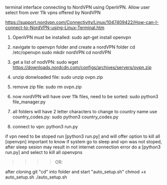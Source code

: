 
terminal interface connecting to NordVPN using OpenVPN. Allow user select from over 11k vpns offered by NordVPN

https://support.nordvpn.com/Connectivity/Linux/1047409422/How-can-I-connect-to-NordVPN-using-Linux-Terminal.htm
1) OpenVPN must be installed:
    sudo apt-get install openvpn

2) navigate to openvpn folder and create a nordVPN folder
    cd /etc/openvpn
    sudo mkdir nordVPN
    cd nordVPN

3) get a list of nodVPN:
    sudo wget https://downloads.nordcdn.com/configs/archives/servers/ovpn.zip

4) unzip donwloaded file:
    sudo unzip ovpn.zip

5) remove zip file:
    sudo rm ovpn.zip

6) now nordVPN will have over 11k files, need to be sorted:
    sudo python3 file_manager.py

7) all folders will have 2 letter characters to change to country name use country_codes.py:
    sudo python3 country_codes.py

8) connect to vpn:
    python3 run.py

if vpn need to be stoped run [python3 run.py] and will offer option to kill all [openvpn] important to know if system go to sleep and vpn was not stoped, after sleep sesion may result in not internet connection error do a [python3 run.py] and select to kill all openvpns

>>>> OR:

after cloning git "cd" into folder and start "auto_setup.sh"
    chmod +x auto_setup.sh
    ./auto_setup.sh